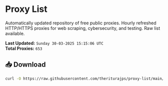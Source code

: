 # Proxy List

Automatically updated repository of free public proxies. Hourly refreshed HTTP/HTTPS proxies for web scraping, cybersecurity, and testing. Raw list available.

**Last Updated:** `Sunday 30-03-2025 15:15:06 UTC`  
**Total Proxies:** `653`

## 📥 Download
```bash
curl -O https://raw.githubusercontent.com/theriturajps/proxy-list/main/proxies.txt

